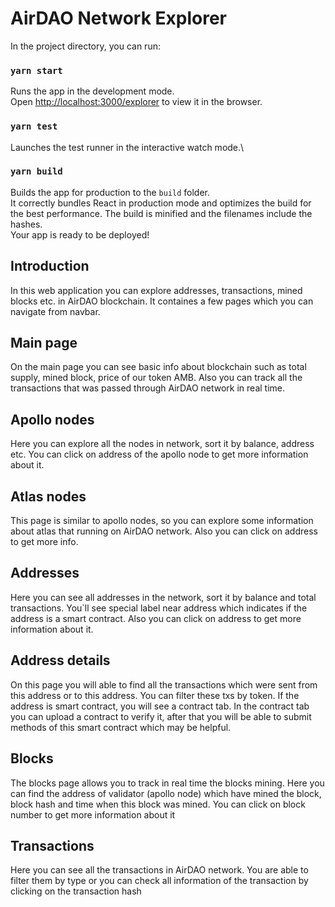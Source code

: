 # AirDAO Network Explorer

In the project directory, you can run:

### `yarn start`

Runs the app in the development mode.\
Open [http://localhost:3000/explorer](http://localhost:3000/explorer) to view it in the browser.

### `yarn test`

Launches the test runner in the interactive watch mode.\

### `yarn build`

Builds the app for production to the `build` folder.\
It correctly bundles React in production mode and optimizes the build for the best performance. The build is minified
and the filenames include the hashes.\
Your app is ready to be deployed!

## Introduction 
In this web application you can explore addresses, transactions, mined blocks etc. in AirDAO blockchain. It containes a few pages which you can navigate from navbar.

## Main page
On the main page you can see basic info about blockchain such as total supply, mined block, price of our token AMB. Also you can track all the transactions  that was passed through AirDAO network in real time. 

## Apollo nodes
Here you can explore all the nodes in network, sort it by balance, address etc. You can click on address of the apollo node to get more information about it.

## Atlas nodes
This page is similar to apollo nodes, so you can explore some information about atlas that running on AirDAO network. Also you can click on address to get more info.

## Addresses
Here you can see all addresses in the network, sort it by balance and total transactions. You`ll see special label near address which indicates if the address is a smart contract. Also you can click on address to get more information about it. 

## Address details
On this page you will able to find all the transactions which were sent from this address or to this address. You can filter these txs by token. If the address is smart contract, you will see a contract tab. In the contract tab you can upload a contract to verify it, after that you will be able to submit methods of this smart contract which may be helpful.

## Blocks
The blocks page allows you to track in real time the blocks mining. Here you can find the address of validator (apollo node) which have mined the block, block hash and time when this block was mined. You can click on block number to get more information about it

## Transactions
Here you can see all the transactions in AirDAO network. You are able to filter them by type or you can check all information of the transaction by clicking on the transaction hash
